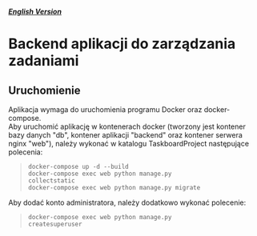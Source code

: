 ***[English Version](README_en.md)***
# Backend aplikacji do zarządzania zadaniami
## Uruchomienie
Aplikacja wymaga do uruchomienia programu Docker oraz docker-compose.  
Aby uruchomić aplikację w kontenerach docker (tworzony jest kontener bazy danych "db", kontener aplikacji "backend" oraz kontener serwera nginx "web"), należy wykonać w katalogu TaskboardProject następujące polecenia:  
><code>docker-compose up -d  --build</code>  
><code>docker-compose exec web python manage.py collectstatic</code>  
><code>docker-compose exec web python manage.py migrate</code>  

Aby dodać konto administratora, należy dodatkowo wykonać polecenie:  
><code>docker-compose exec web python manage.py createsuperuser</code>  
